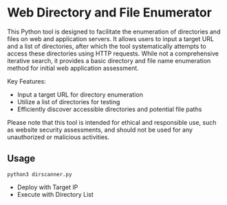 # Web Directory and File Enumerator #

This Python tool is designed to facilitate the enumeration of directories and files on web and application servers. It allows users to input a target URL and a list of directories, after which the tool systematically attempts to access these directories using HTTP requests. While not a comprehensive iterative search, it provides a basic directory and file name enumeration method for initial web application assessment.

Key Features:

- Input a target URL for directory enumeration
- Utilize a list of directories for testing
- Efficiently discover accessible directories and potential file paths

Please note that this tool is intended for ethical and responsible use, such as website security assessments, and should not be used for any unauthorized or malicious activities.

## Usage ##

```python3 dirscanner.py```

- Deploy with Target IP
- Execute with Directory List
